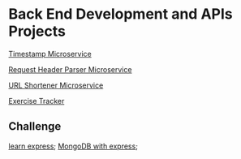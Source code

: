 # Back End Development and APIs Projects

[Timestamp Microservice](./project-timestamp/README.md)

[Request Header Parser Microservice](./project-headerparser/README.md)

[URL Shortener Microservice](./project-urlshortener/README.md)

[Exercise Tracker](./project-exercisetracker/README.md)

## Challenge
[learn express](./boilerplate-express/README.md);
[MongoDB with express](./boilerplate-mongomongoose/README.md);